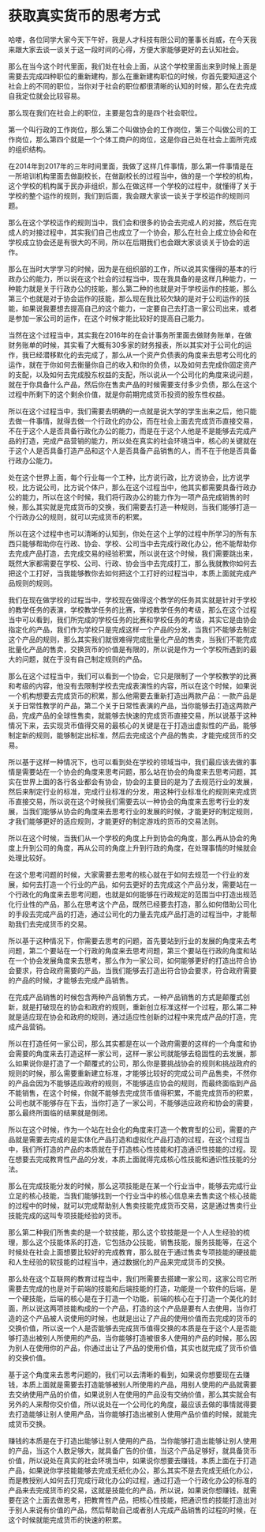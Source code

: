 # 获取真实货币的思考方式

哈喽，各位同学大家今天下午好，我是人才科技有限公司的董事长肖威，在今天我来跟大家去谈一谈关于这一段时间的心得，方便大家能够更好的去认知社会。

那么在当今这个时代里面，我们处在社会上面，从这个学校里面出来到时候上面是需要去完成四种职位的重新建构，那么在重新建构职位的时候，你首先要知道这个社会上的不同的职位，当你对于社会的职位都很清晰的认知的时候，那么在去完成自我定位就会比较容易。

那么现在我们在社会上的职位，主要是包含的是四个社会职位。

第一个叫行政的工作岗位，那么第二个叫做协会的工作岗位，第三个叫做公司的工作岗位，那么第四个就是一个个体工商户的岗位，这是你自己处在社会上面所完成的组织结构。

在2014年到2017年的三年时间里面，我做了这样几件事情，那么第一件事情是在一所培训机构里面去做副校长，在做副校长的过程当中，做的是一个学校的机构，这个学校的机构属于民办非组织，那么在做这样一个学校的过程中，就懂得了关于学校的整个运作的规则，我们到后面，我会跟大家谈一谈关于学校运作的规则问题。

那么在这个学校运作的规则当中，我们会和很多的协会去完成人的对接，然后在完成人的对接过程中，其实我们自己也成立了一个协会，那么在社会上成立协会和在学校成立协会还是有很大的不同，所以在后期我们也会跟大家谈谈关于协会的运作。

那么在当时大学学习的时候，因为是在组织部的工作，所以说其实懂得的基本的行政办公的能力，所以说在这个社会的过程当中，现在我具备的是这样几种能力，一种能力就是关于行政办公的技能，那么第二种的也就是对于学校运作的技能，那么第三个也就是对于协会运作的技能，那么现在我比较欠缺的是对于公司运作的技能，如果说我要想去提高自己的这个能力，一定要自己去打造一家公司出来，或者是参加一家公司的运作，在这个时候才能比较好的提高自己能力。

当然在这个过程当中，其实我在2016年的在会计事务所里面去做财务账单，在做财务账单的时候，其实看了大概有30多家的财务报表，所以其实对于公司化的运作，我已经潜移默化的去完成了，那么从一个资产负债表的角度来去思考公司化的运作，就在于你如何去衡量你自己的收入和你的负债，以及如何去完成你固定资产的支配，以及如何去完成股东权益的支配，所以说从一个公司化的角度来说问题，就在于你具备什么产品，然后你在售卖产品的时候需要支付多少负债，那么在这个过程中所剩下的这个剩余价值，就是你前期完成货币投资的股东性权益。

所以在这个过程当中，我们需要去明确的一点就是说大学的学生出来之后，他只能去做一件事情，就得去做一个行政化的办公，而在社会上面去完成货币直接交易，不在于这个人是否具备行政化办公的能力，而是在于这个人他是不是能够去完成产品的打造，完成产品营销的能力，所以处在真实的社会环境当中，核心的关键就在于这个人是否具备打造产品和这个人是否具备产品销售的人，而不在于他是否具备行政办公能力。

处在这个世界上面，每个行业每一个工种，比方说行政，比方说协会，比方说学校，比方说公司，比方说个体户，那么在这个过程当中，他其实都需要具备行政办公的能力，所以在这个时候，我们将行政办公的能力作为一项产品完成销售的时候，那么其实就是完成货币的交换，我们需要去打造一种规则，当我们能够打造一个行政办公的规则，就可以完成货币的积累。

所以在这个过程中也可以清晰的认知到，你处在这个上学的过程中所学习的所有东西只能够帮助你在行政、协会、学校、公司当中去完成行政化办公，他不能帮助你去完成产品打造，去完成交易的经验积累，所以说在这个时候，我们需要跳出来，既然大家都需要在学校、公司、行政、协会当中去完成打工，那么我就教你如何去把这个工打好，当我能够教你去如何把这个工打好的过程当中，本质上面就完成产品规则的规则。

我们在现在做学校的过程当中，学校现在做得这个教学的任务其实就是针对于学校的教学任务的表演，学校教学任务的比赛，学校教学任务的考级，那么在这个过程当中可以看到，我们所完成的学校任务的比赛和学校任务的考级，其实它是由协会指定化的产品，我们作为学校只是完成这样一个产品的分发，当我们不能够去制定这个产品的规则，那么其实我们就很难得完成批量化产品的售卖，当我们不能完成批量化产品的售卖，交换货币的价值是有限的，所以说是作为一个学校所遇到的最大的问题，就在于没有自己制定规则的产品。

那么在这个过程当中，我们可以看到一个协会，它只是限制了一个学校教学的比赛和考级的内容，他没有去限制学校去完成表演性的内容，所以在这个时候，如果说一个机构想要去完成货币的积累，那么他需要去重新打造出两款产品：一款产品是关于日常性教学的产品，第二个关于日常性表演的产品，当你能够去打造这两款产品，完成产品的全球性售卖，就能够去快速的完成货币直接交易，所以说基于这种情况下来，去实现货币值得交易的最核心的关键是在于打造出虚拟性的产品，能够制定新的规则，能够制定出标准，然后去完成这个产品的售卖，才能完成货币的交易。

所以基于这样一种情况下，也可以看到处在学校的领域当中，我们最应该去做的事情是需要站在一个协会的角度来思考问题，那么站在协会的角度来去思考问题，其实在世界上面的各行各业都会有协会，协会的主要目的是为了去规范行业的发展，然后来制定行业的标准，完成行业标准的分发，用这种行业标准化的规则来完成货币直接交易，所以说在这个时候我们需要去以一种协会的角度来去思考行业的发展，当我们能够从协会的角度来去思考行业的发展的时候，才能更好的制定规则，才我们能够更好的适应规则，才能更好的制定游戏的货币的交易法则。

所以在这个时候，当我们从一个学校的角度上升到协会的角度，那么再从协会的角度上升到公司的角度，再从公司的角度上升到行政的角度，在处理事情的时候就会处理比较好。

在这个思考问题的时候，大家需要去思考的核心就在于如何去规范一个行业的发展，如何去打造一个行业的产品，如何去更好的去完成这个产品分发，需要站在一个行政化的角度来去思考问题，也就是如何能够在行政规定的范围当中打造出规范化行业性的产品，那么在思考这个产品，既然已经要去打造，那么如何借助公司化的手段去完成产品的打造，通过公司化的力量去完成产品打造的过程当中，才能帮助我们去完成货币的交易。

所以基于这种情况下，你需要去思考的问题，首先要站到行业的发展的角度来去考问题，第二个要站在一个行政的角度来去思考问题，第三个要站在行政的角度和站在一个协会发展角度来去思考，那么作为一家公司，如何能够更好的打造出符合协会要求，符合政府需要的产品，当我们能够去打造出符合协会要求，符合政府需要的产品的时候，才能够去完成产品销售。

在完成产品销售的时候包含两种产品销售方式，一种产品销售的方式是颠覆式创新，就是打破现在的协会和政府的规则，重新创立标准这样一个过程，那么第二种就是适应现在协会和政府的规则，通过适应性创新的过程中来完成产品的打造，完成产品营销。

所以在打造任何一家公司，那么其实都是在以一个政府需要的这样的一个角度和协会需要的角度来去打造这样一家公司，这样一家公司就能够去稳固性的去发展，那么如果说你是打造了一个颠覆式的公司，那么你是要挑战协会的规则和挑战政府的规则的时候，那么需要重新建立标准，才能够比较好的完成公司产品售卖，不然你的产品会因为不能够适应政府的规则，不能够适应协会的规则，而最终面临到产品不能销售，在这个时候，你就不能够去完成货币值得积累，不能完成货币的积累，公司也就不能够存在下去，当你打造了一家公司，不能够适应政府和协会的需要，那么最终所面临的结果就是倒闭。

所以在这个时候，作为一个站在社会化的角度来打造一个教育型的公司，需要的产品就是需要去完成的是实体化产品打造和虚拟化产品打造的过程，在这个过程当中，我们所打造的产品的本质就在于打造核心性技能和打造通识性技能的过程。现在想要去完成教育性产品的分发，本质上面就得完成核心性技能和通识性技能的分法。

那么在完成技能分发的时候，那么这项技能是在某一个行业当中，能够去完成行业立足的核心技能，当我们能够找到一个行业当中的核心信息来去售卖这个核心技能的过程中的时候，就可以完成帮助别人售卖技能完成货币交易，这是通过售卖行业技能完成的这叫专项技能经验的货币。

那么第二种我们所售卖的是一个软技能，那么这个软技能是一个人人生经验的梳理，那么这个技能体系的打造，它包括办公技能，销售技能，服务技能等，在这个时候处在社会上面想要比较好的完成教育，那么就在于通过售卖专项技能的硬技能和人生经验的软技能的过程当中，通过数据化的产品来完成货币的交换。

那么处在这个互联网的教育过程当中，我们所需要去搭建一家公司，这家公司它所需要去完成的也是对于前端的技能和后端技能的打造，功能是一个软件的后端，是一个硬技能，后端的核心是在于打造一个功能，前端的核心在于打造一个美化的封面，所以说这两项技能构成的一个产品，打造的这个产品是要有人去使用，当你打造的这个产品被人说使用的时候，也就是出让了产品的使用价值而去完成的货币的交换价值，所以说一个人是否能够去完成货币值得交换的本质是在于这个人是否能够打造出被别人所使用的产品，当你能够打造被很多人使用的产品的时候，那么因为别人在使用你的产品，你通过出让了产品的使用价值，其实也就完成了货币价值的交换价值。

基于这个角度来去思考问题的，我们可以去清晰的看到，如果说你想要现在去赚钱，本质上面就是需要去打造能够被别人所使用的产品，用别人使用的产品就需要去交纳使用产品的价值，如果说别人在使用的产品没有交纳价值，那么其实就会有另外的人来帮你交价值，所以说处在一个公司化的角度，最应该去做的事情就得要去打造能够让别人使用产品，当你能够打造出被别人使用产品价值的时候，就能完成货币交换。

赚钱的本质是在于打造出能够让别人使用的产品，当你能够打造出能够让别人使用的产品，当这个人数足够大，就具备广告的价值，当这个产品足够好，就具备货币价值，所以说处在真实的社会环境当中，如果说你想要去赚钱，本质上面在于打造产品，如果说你学技能能够去完成无纸化办公，那么其实不是去完成无纸化办公，而是教授别人如何去打完成行政化办公的过程，通过打造一个行政化办公的标准的产品来去完成货币的交易，这就是技能化的产品，所以说，如果说你想赚钱，就需要在这个上面去做思考，把教育性产品，把核心性技能，把通识性的技能打造出对于别人来说有价值的产品，然后帮助自己或者别人完成产品销售的过程的时候，在这个时候就能完成货币的快速的积累。
